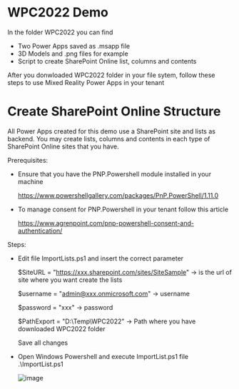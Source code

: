 # WPC2022 Demo
In the folder WPC2022 you can find
- Two Power Apps saved as .msapp file
- 3D Models and .png files for example
- Script to create SharePoint Online list, columns and contents

After you donwloaded WPC2022 folder in your file sytem, follow these steps to use Mixed Reality Power Apps in your tenant

# Create SharePoint Online Structure
All Power Apps created for this demo use a SharePoint site and lists as backend.
You may create lists, columns and contents in each type of SharePoint Online sites that you have.

Prerequisites:
- Ensure that you have the PNP.Powershell module installed in your machine

  https://www.powershellgallery.com/packages/PnP.PowerShell/1.11.0

- To manage consent for PNP.Powershell in your tenant follow this article

  https://www.agrenpoint.com/pnp-powershell-consent-and-authentication/
  
Steps:
- Edit file ImportLists.ps1 and insert the correct parameter

  $SiteURL = "https://xxx.sharepoint.com/sites/SiteSample" -> is the url of site where you want create the lists
  
  $username = "admin@xxx.onmicrosoft.com" -> username
  
  $password = "xxx" -> password
  
  $PathExport = "D:\Temp\WPC2022\" -> Path where you have downloaded WPC2022 folder
  
  Save all changes
  
- Open Windows Powershell and execute ImportList.ps1 file
  .\ImportList.ps1
  
  ![image](https://user-images.githubusercontent.com/22641502/197073427-245efd4d-a92d-4a77-a114-b4b7ed7cb4b8.png)







